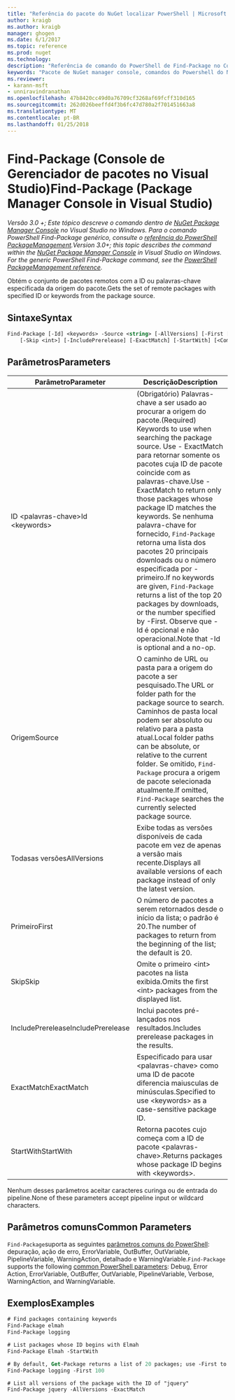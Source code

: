 ```yaml
---
title: "Referência do pacote do NuGet localizar PowerShell | Microsoft Docs"
author: kraigb
ms.author: kraigb
manager: ghogen
ms.date: 6/1/2017
ms.topic: reference
ms.prod: nuget
ms.technology: 
description: "Referência de comando do PowerShell de Find-Package no Console do Gerenciador de pacotes do NuGet no Visual Studio."
keywords: "Pacote de NuGet manager console, comandos do Powershell do NuGet, referência do Powershell do NuGet, Find-Package"
ms.reviewer:
- karann-msft
- unniravindranathan
ms.openlocfilehash: 47b8420cc49d0a76709cf3268af69fcff310d165
ms.sourcegitcommit: 262d026beeffd4f3b6fc47d780a2f701451663a8
ms.translationtype: MT
ms.contentlocale: pt-BR
ms.lasthandoff: 01/25/2018
---
```

# <a name="find-package-package-manager-console-in-visual-studio"></a><span data-ttu-id="caed2-104">Find-Package (Console de Gerenciador de pacotes no Visual Studio)</span><span class="sxs-lookup"><span data-stu-id="caed2-104">Find-Package (Package Manager Console in Visual Studio)</span></span>

<span data-ttu-id="caed2-105">*Versão 3.0 +; Este tópico descreve o comando dentro de [NuGet Package Manager Console](Package-Manager-Console.md) no Visual Studio no Windows. Para o comando PowerShell Find-Package genérico, consulte o [referência do PowerShell PackageManagement](/powershell/module/packagemanagement/?view=powershell-6).*</span><span class="sxs-lookup"><span data-stu-id="caed2-105">*Version 3.0+; this topic describes the command within the [NuGet Package Manager Console](Package-Manager-Console.md) in Visual Studio on Windows. For the generic PowerShell Find-Package command, see the [PowerShell PackageManagement reference](/powershell/module/packagemanagement/?view=powershell-6).*</span></span>

<span data-ttu-id="caed2-106">Obtém o conjunto de pacotes remotos com a ID ou palavras-chave especificada da origem do pacote.</span><span class="sxs-lookup"><span data-stu-id="caed2-106">Gets the set of remote packages with specified ID or keywords from the package source.</span></span>

## <a name="syntax"></a><span data-ttu-id="caed2-107">Sintaxe</span><span class="sxs-lookup"><span data-stu-id="caed2-107">Syntax</span></span>

```ps
Find-Package [-Id] <keywords> -Source <string> [-AllVersions] [-First [<int>]]
    [-Skip <int>] [-IncludePrerelease] [-ExactMatch] [-StartWith] [<CommonParameters>]
```

## <a name="parameters"></a><span data-ttu-id="caed2-108">Parâmetros</span><span class="sxs-lookup"><span data-stu-id="caed2-108">Parameters</span></span>

| <span data-ttu-id="caed2-109">Parâmetro</span><span class="sxs-lookup"><span data-stu-id="caed2-109">Parameter</span></span> | <span data-ttu-id="caed2-110">Descrição</span><span class="sxs-lookup"><span data-stu-id="caed2-110">Description</span></span> |
| --- | --- |
| <span data-ttu-id="caed2-111">ID &lt;palavras-chave&gt;</span><span class="sxs-lookup"><span data-stu-id="caed2-111">Id &lt;keywords&gt;</span></span> | <span data-ttu-id="caed2-112">(Obrigatório) Palavras-chave a ser usado ao procurar a origem do pacote.</span><span class="sxs-lookup"><span data-stu-id="caed2-112">(Required) Keywords to use when searching the package source.</span></span> <span data-ttu-id="caed2-113">Use - ExactMatch para retornar somente os pacotes cuja ID de pacote coincide com as palavras-chave.</span><span class="sxs-lookup"><span data-stu-id="caed2-113">Use -ExactMatch to return only those packages whose package ID matches the keywords.</span></span> <span data-ttu-id="caed2-114">Se nenhuma palavra-chave for fornecido, `Find-Package` retorna uma lista dos pacotes 20 principais downloads ou o número especificada por - primeiro.</span><span class="sxs-lookup"><span data-stu-id="caed2-114">If no keywords are given, `Find-Package` returns a list of the top 20 packages by downloads, or the number specified by -First.</span></span> <span data-ttu-id="caed2-115">Observe que - Id é opcional e não operacional.</span><span class="sxs-lookup"><span data-stu-id="caed2-115">Note that -Id is optional and a no-op.</span></span> |
| <span data-ttu-id="caed2-116">Origem</span><span class="sxs-lookup"><span data-stu-id="caed2-116">Source</span></span> | <span data-ttu-id="caed2-117">O caminho de URL ou pasta para a origem do pacote a ser pesquisado.</span><span class="sxs-lookup"><span data-stu-id="caed2-117">The URL or folder path for the package source to search.</span></span> <span data-ttu-id="caed2-118">Caminhos de pasta local podem ser absoluto ou relativo para a pasta atual.</span><span class="sxs-lookup"><span data-stu-id="caed2-118">Local folder paths can be absolute, or relative to the current folder.</span></span> <span data-ttu-id="caed2-119">Se omitido, `Find-Package` procura a origem de pacote selecionada atualmente.</span><span class="sxs-lookup"><span data-stu-id="caed2-119">If omitted, `Find-Package` searches the currently selected package source.</span></span> |
| <span data-ttu-id="caed2-120">Todasas versões</span><span class="sxs-lookup"><span data-stu-id="caed2-120">AllVersions</span></span> | <span data-ttu-id="caed2-121">Exibe todas as versões disponíveis de cada pacote em vez de apenas a versão mais recente.</span><span class="sxs-lookup"><span data-stu-id="caed2-121">Displays all available versions of each package instead of only the latest version.</span></span> |
| <span data-ttu-id="caed2-122">Primeiro</span><span class="sxs-lookup"><span data-stu-id="caed2-122">First</span></span> | <span data-ttu-id="caed2-123">O número de pacotes a serem retornados desde o início da lista; o padrão é 20.</span><span class="sxs-lookup"><span data-stu-id="caed2-123">The number of packages to return from the beginning of the list; the default is 20.</span></span> |
| <span data-ttu-id="caed2-124">Skip</span><span class="sxs-lookup"><span data-stu-id="caed2-124">Skip</span></span> | <span data-ttu-id="caed2-125">Omite o primeiro &lt;int&gt; pacotes na lista exibida.</span><span class="sxs-lookup"><span data-stu-id="caed2-125">Omits the first &lt;int&gt; packages from the displayed list.</span></span>  |
| <span data-ttu-id="caed2-126">IncludePrerelease</span><span class="sxs-lookup"><span data-stu-id="caed2-126">IncludePrerelease</span></span> | <span data-ttu-id="caed2-127">Inclui pacotes pré-lançados nos resultados.</span><span class="sxs-lookup"><span data-stu-id="caed2-127">Includes prerelease packages in the results.</span></span> |
| <span data-ttu-id="caed2-128">ExactMatch</span><span class="sxs-lookup"><span data-stu-id="caed2-128">ExactMatch</span></span> | <span data-ttu-id="caed2-129">Especificado para usar &lt;palavras-chave&gt; como uma ID de pacote diferencia maiusculas de minúsculas.</span><span class="sxs-lookup"><span data-stu-id="caed2-129">Specified to use &lt;keywords&gt; as a case-sensitive package ID.</span></span> |
| <span data-ttu-id="caed2-130">StartWith</span><span class="sxs-lookup"><span data-stu-id="caed2-130">StartWith</span></span> | <span data-ttu-id="caed2-131">Retorna pacotes cujo começa com a ID de pacote &lt;palavras-chave&gt;.</span><span class="sxs-lookup"><span data-stu-id="caed2-131">Returns packages whose package ID begins with &lt;keywords&gt;.</span></span> |

<span data-ttu-id="caed2-132">Nenhum desses parâmetros aceitar caracteres curinga ou de entrada do pipeline.</span><span class="sxs-lookup"><span data-stu-id="caed2-132">None of these parameters accept pipeline input or wildcard characters.</span></span>

## <a name="common-parameters"></a><span data-ttu-id="caed2-133">Parâmetros comuns</span><span class="sxs-lookup"><span data-stu-id="caed2-133">Common Parameters</span></span>

<span data-ttu-id="caed2-134">`Find-Package`suporta as seguintes [parâmetros comuns do PowerShell](http://go.microsoft.com/fwlink/?LinkID=113216): depuração, ação de erro, ErrorVariable, OutBuffer, OutVariable, PipelineVariable, WarningAction, detalhado e WarningVariable.</span><span class="sxs-lookup"><span data-stu-id="caed2-134">`Find-Package` supports the following [common PowerShell parameters](http://go.microsoft.com/fwlink/?LinkID=113216): Debug, Error Action, ErrorVariable, OutBuffer, OutVariable, PipelineVariable, Verbose, WarningAction, and WarningVariable.</span></span>

## <a name="examples"></a><span data-ttu-id="caed2-135">Exemplos</span><span class="sxs-lookup"><span data-stu-id="caed2-135">Examples</span></span>

```ps
# Find packages containing keywords
Find-Package elmah
Find-Package logging

# List packages whose ID begins with Elmah
Find-Package Elmah -StartWith

# By default, Get-Package returns a list of 20 packages; use -First to show more
Find-Package logging -First 100

# List all versions of the package with the ID of "jquery"
Find-Package jquery -AllVersions -ExactMatch
```
